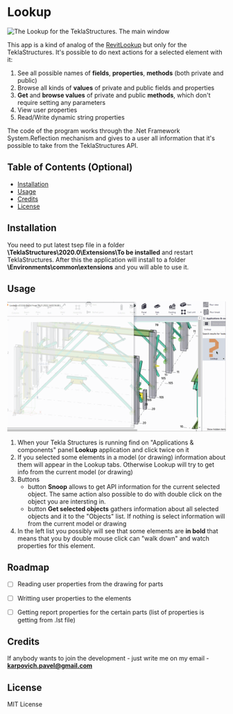 # Lookup

<img src="https://github.com/karpovichpv/Lookup/assets/66169282/e63a1c4a-e216-4aa0-bd26-dc4247b62d21" alt="The Lookup for the TeklaStructures. The main window" width="700"/>

This app is a kind of analog of the [RevitLookup](https://github.com/jeremytammik/RevitLookup) but only for the TeklaStructures. 
It's possible to do next actions for a selected element with it:

1. See all possible names of **fields**, **properties**, **methods** (both private and public)
2. Browse all kinds of **values** of private and public fields and properties
3. **Get** and **browse values** of private and public **methods**, which don't require setting any parameters
4. View user properties
5. Read/Write dynamic string properties

The code of the program works through the .Net Framework System.Reflection mechanism and gives to a user all information that it's possible to take from the TeklaStructures API.

## Table of Contents (Optional)

- [Installation](#installation)
- [Usage](#usage)
- [Credits](#credits)
- [License](#license)

## Installation

You need to put latest tsep file in a folder **\TeklaStructures\2020.0\Extensions\To be installed** and restart TeklaStructures. After this the application will install to a folder **\Environments\common\extensions** and you will able to use it.

## Usage

<img src="https://github.com/karpovichpv/Lookup/blob/master/Docs/Screenshots/Lookup_GIF_usage.gif" alt="Lookup. Main window" width="700"/>

1. When your Tekla Structures is running find on "Applications & components" panel **Lookup** application and click twice on it
2. If you selected some elements in a model (or drawing) information about them will appear in the Lookup tabs. Otherwise Lookup will try to get info from the current model (or drawing)
3. Buttons
    - button **Snoop** allows to get API information for the current selected object. The same action also possible to do with double click on the object you are intersting in.
    - button **Get selected objects** gathers information about all selected objects and it to the "Objects" list. If nothing is select information will from the current model or drawing
4. In the left list you possibly will see that some elements are **in bold** that means that you by double mouse click can "walk down" and watch properties for this element.

## Roadmap

- [ ] Reading user properties from the drawing for parts
- [ ] Writting user properties to the elements
- [ ] Getting report properties for the certain parts (list of properties is getting from .lst file)


## Credits

If anybody wants to join the development - just write me on my email - **karpovich.pavel@gmail.com**

## License

MIT License
